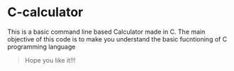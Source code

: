 # C-calculator
This is a basic command line based Calculator made in C. 
The main objective of this code is to make you understand the basic fucntioning of C programming language

> Hope you like it!!!
